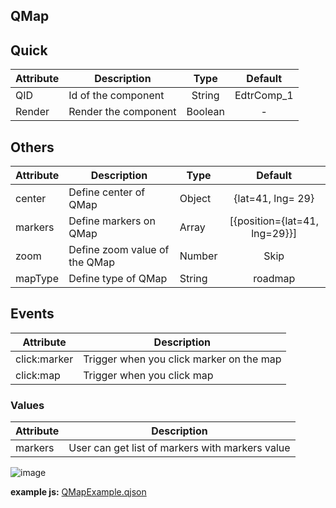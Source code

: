 ## QMap

## Quick

| Attribute | Description          |  Type   |  Default   |
| --------- | -------------------- | :-----: | :--------: |
| QID       | Id of the component  | String  | EdtrComp_1 |
| Render    | Render the component | Boolean |     -      |

## Others

| Attribute | Description                   | Type   |            Default            |
| --------- | ----------------------------- | ------ | :---------------------------: |
| center    | Define center of QMap         | Object |       {lat=41, lng= 29}       |
| markers   | Define markers on QMap        | Array  | [{position={lat=41, lng=29}}] |
| zoom      | Define zoom value of the QMap | Number |             Skip              |
| mapType   | Define type of QMap           | String |            roadmap            |

## 

## Events

| Attribute    | Description                              |
| ------------ | ---------------------------------------- |
| click:marker | Trigger when you click marker on the map |
| click:map    | Trigger when you click map               |

### Values

| Attribute | Description                                     |
| --------- | ----------------------------------------------- |
| markers   | User can get list of markers with markers value |



![image](https://cdn.softtech.com.tr/ngsp-quick/nemo/dev/mdImages/QMap/QMap.PNG) 

**example js:** <a href="https://cdn.softtech.com.tr/ngsp-quick/nemo/dev/mdScripts/QMap/QMapExample.qjson" target="_blank">QMapExample.qjson</a>